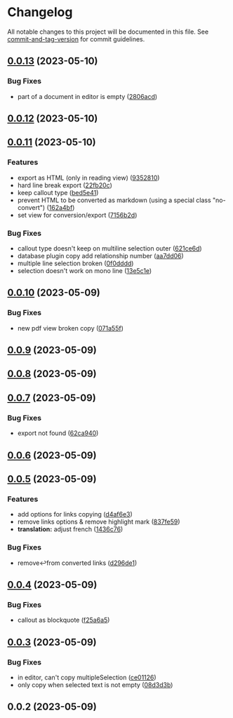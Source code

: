 # Changelog

All notable changes to this project will be documented in this file. See [commit-and-tag-version](https://github.com/absolute-version/commit-and-tag-version) for commit guidelines.

## [0.0.13](https://github.com/Lisandra-dev/copy-reading-in-markdown/compare/0.0.12...0.0.13) (2023-05-10)


### Bug Fixes

* part of a document in editor is empty ([2806acd](https://github.com/Lisandra-dev/copy-reading-in-markdown/commit/2806acdad68ae88c40b2261dc5135f5291c8b916))

## [0.0.12](https://github.com/Lisandra-dev/copy-reading-in-markdown/compare/0.0.11...0.0.12) (2023-05-10)

## [0.0.11](https://github.com/Lisandra-dev/copy-reading-in-markdown/compare/0.0.10...0.0.11) (2023-05-10)


### Features

* export as HTML (only in reading view) ([9352810](https://github.com/Lisandra-dev/copy-reading-in-markdown/commit/935281078c03dc1b9aa19d9bebda8fbe0f3b077a))
* hard line break export ([22fb20c](https://github.com/Lisandra-dev/copy-reading-in-markdown/commit/22fb20cc5be42248352bd953864f5def0e245e99))
* keep callout type ([bed5e41](https://github.com/Lisandra-dev/copy-reading-in-markdown/commit/bed5e417c61f6169a90aae059cd3679455d51274))
* prevent HTML to be converted as markdown (using a special class "no-convert") ([162a4bf](https://github.com/Lisandra-dev/copy-reading-in-markdown/commit/162a4bff17090f4561c41a33ce4fb5f514718291))
* set view for conversion/export ([7156b2d](https://github.com/Lisandra-dev/copy-reading-in-markdown/commit/7156b2dea9371bafa37600a483155a74324db490))


### Bug Fixes

* callout type doesn't keep on multiline selection outer ([621ce6d](https://github.com/Lisandra-dev/copy-reading-in-markdown/commit/621ce6d498e6420129ca08951f1f861cdf4c6790))
* database plugin copy add relationship number ([aa7dd06](https://github.com/Lisandra-dev/copy-reading-in-markdown/commit/aa7dd06ba8cd6a02a43b7667aba291bd29120a15))
* multiple line selection broken ([0f0dddd](https://github.com/Lisandra-dev/copy-reading-in-markdown/commit/0f0dddda8a9b722f8200171b24a8930289f67d02))
* selection doesn't work on mono line ([13e5c1e](https://github.com/Lisandra-dev/copy-reading-in-markdown/commit/13e5c1e9282693fdce16059f341bb4c97877878c))

## [0.0.10](https://github.com/Lisandra-dev/copy-reading-in-markdown/compare/0.0.9...0.0.10) (2023-05-09)


### Bug Fixes

* new pdf view broken copy ([071a55f](https://github.com/Lisandra-dev/copy-reading-in-markdown/commit/071a55fe4202007d2bfe3af1d38918ea7bde8610))

## [0.0.9](https://github.com/Lisandra-dev/copy-reading-in-markdown/compare/0.0.8...0.0.9) (2023-05-09)

## [0.0.8](https://github.com/Lisandra-dev/copy-reading-in-markdown/compare/0.0.7...0.0.8) (2023-05-09)

## [0.0.7](https://github.com/Lisandra-dev/copy-reading-in-markdown/compare/0.0.6...0.0.7) (2023-05-09)


### Bug Fixes

* export not found ([62ca940](https://github.com/Lisandra-dev/copy-reading-in-markdown/commit/62ca940306ea9eb9f6d556a3c30ce739e8f4e553))

## [0.0.6](https://github.com/Lisandra-dev/copy-reading-in-markdown/compare/0.0.5...0.0.6) (2023-05-09)

## [0.0.5](https://github.com/Lisandra-dev/copy-reading-in-markdown/compare/0.0.4...0.0.5) (2023-05-09)


### Features

* add options for links copying ([d4af6e3](https://github.com/Lisandra-dev/copy-reading-in-markdown/commit/d4af6e344f62e78a29ea9035df6835f6f387287a))
* remove links options & remove highlight mark ([837fe59](https://github.com/Lisandra-dev/copy-reading-in-markdown/commit/837fe59938c7712ed11fc1f4cb7b2240ffb3f659))
* **translation:** adjust french ([1436c76](https://github.com/Lisandra-dev/copy-reading-in-markdown/commit/1436c76c9970598880cd8cd252f4b6f17d7916b3))


### Bug Fixes

* remove↩︎from converted links ([d296de1](https://github.com/Lisandra-dev/copy-reading-in-markdown/commit/d296de1155ed22de3614849300195cffabac7455))

## [0.0.4](https://github.com/Lisandra-dev/copy-reading-in-markdown/compare/0.0.3...0.0.4) (2023-05-09)


### Bug Fixes

* callout as blockquote ([f25a6a5](https://github.com/Lisandra-dev/copy-reading-in-markdown/commit/f25a6a51e2ec7162dbeae63d3acb0f01cfc7d795))

## [0.0.3](https://github.com/Lisandra-dev/copy-reading-in-markdown/compare/0.0.2...0.0.3) (2023-05-09)


### Bug Fixes

* in editor, can't copy multipleSelection ([ce01126](https://github.com/Lisandra-dev/copy-reading-in-markdown/commit/ce011263abd34c28058e4284495fc8b137147298))
* only copy when selected text is not empty ([08d3d3b](https://github.com/Lisandra-dev/copy-reading-in-markdown/commit/08d3d3b88cb575b769c73017cdc4ae1aa9892b52))

## 0.0.2 (2023-05-09)
